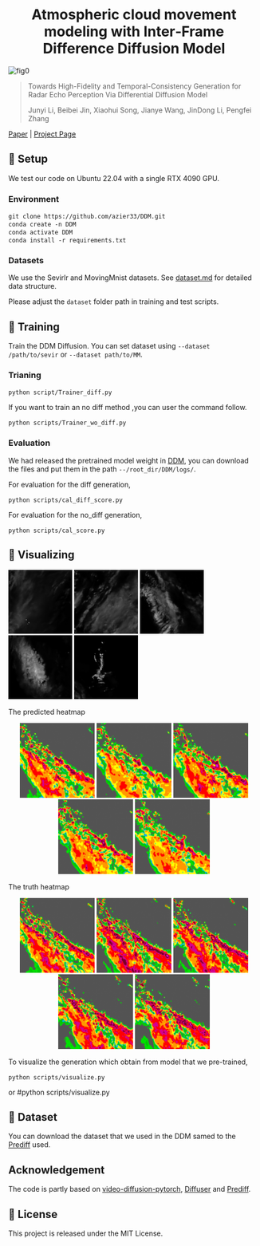 <h1 align=center>
Atmospheric cloud movement modeling with Inter‑Frame Difference Diffusion Model
</h1>

![fig0](./figs/semcity.gif)

> Towards High-Fidelity and Temporal-Consistency Generation for Radar Echo Perception Via Differential Diffusion Model
> 
> Junyi Li, Beibei Jin, Xiaohui Song, Jianye Wang, JinDong Li, Pengfei Zhang 

[Paper]() | [Project Page](https://github.com/azier33/DDM/)

## 📌 Setup
We test our code on Ubuntu 22.04 with a single RTX 4090 GPU.

### Environment 

    git clone https://github.com/azier33/DDM.git
    conda create -n DDM 
    conda activate DDM
    conda install -r requirements.txt

### Datasets
We use the Sevirlr and MovingMnist datasets. See [dataset.md](./data/dataset.md) for detailed data structure.

Please adjust the `dataset` folder path in training and test scripts.

## 📌 Training
Train the DDM Diffusion.
You can set dataset using `--dataset /path/to/sevir` or `--dataset path/to/MM`.

### Trianing

    python script/Trainer_diff.py

If you want to train an no diff method ,you can user the command follow.

    python scripts/Trainer_wo_diff.py


### Evaluation
We had released the pretrained model weight in [DDM](https://huggingface.co/LiJunYi/DDM/tree/main), you can download the files and put them in the path `--/root_dir/DDM/logs/`. 

For evaluation for the diff generation,

    python scripts/cal_diff_score.py

For evaluation for the no_diff generation,

    python scripts/cal_score.py

## 📌 Visualizing
![fig1](./data/Sevir/pred_sample0.gif)
![fig2](./data/Sevir/pred_sample1.gif)
![fig3](./data/Sevir/pred_sample2.gif)
![fig4](./data/Sevir/pred_sample3.gif)
![fig4](./data/Sevir/pred_sample4.gif)

The predicted heatmap
<p align="center">
  <img src="./data/Sevir/pred/b0_t0_heatmap.png" width="150"/>
  <img src="./data/Sevir/pred/b0_t1_heatmap.png" width="150"/>
  <img src="./data/Sevir/pred/b0_t2_heatmap.png" width="150"/>
  <img src="./data/Sevir/pred/b0_t3_heatmap.png" width="150"/>
  <img src="./data/Sevir/pred/b0_t4_heatmap.png" width="150"/>
</p>

The truth heatmap  
<p align="center">
  <img src="./data/Sevir/truth/b0_t0_heatmap.png" width="150"/>
  <img src="./data/Sevir/truth/b0_t1_heatmap.png" width="150"/>
  <img src="./data/Sevir/truth/b0_t2_heatmap.png" width="150"/>
  <img src="./data/Sevir/truth/b0_t3_heatmap.png" width="150"/>
  <img src="./data/Sevir/truth/b0_t4_heatmap.png" width="150"/>
</p>

To visualize the generation which obtain from model that we pre-trained,

    python scripts/visualize.py
or
    #python scripts/visualize.py

## 📌 Dataset
You can download the dataset that we used in the DDM samed to the [Prediff](https://github.com/gaozhihan/PreDiff) used. 

## Acknowledgement
The code is partly based on [video-diffusion-pytorch](https://github.com/lucidrains/video-diffusion-pytorch), [Diffuser](https://github.com/huggingface/diffusers) and [Prediff](https://github.com/gaozhihan/PreDiff). 

## 📌 License

This project is released under the MIT License.
